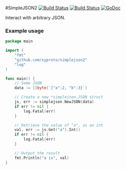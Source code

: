 #SimpleJSON2 [![Build Status](https://travis-ci.org/xyproto/simplejson2.svg?branch=master)](https://travis-ci.org/xyproto/simplejson2) [![Build Status](https://drone.io/github.com/xyproto/simplejson2/status.png)](https://drone.io/github.com/xyproto/simplejson2/latest) [![GoDoc](https://godoc.org/github.com/xyproto/simplejson2?status.svg)](http://godoc.org/github.com/xyproto/simplejson2)

Interact with arbitrary JSON.

### Example usage

~~~go
package main

import (
	"fmt"
	"github.com/xyproto/simplejson2"
	"log"
)

func main() {
	// Some JSON
	data := []byte(`{"a":2, "b":3}`)

	// Create a new *simplejson.JSON struct
	js, err := simplejson.NewJSON(data)
	if err != nil {
		log.Fatal(err)
	}

	// Retrieve the value of "a", as an int
	val, err := js.Get("a").Int()
	if err != nil {
		log.Fatal(err)
	}

	// Output the result
	fmt.Println("a is", val)
}
~~~
